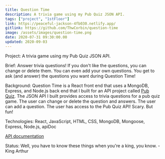 ```yaml
---
title: Question Time
description: A trivia game using my Pub Quiz JSON API.
tags: ["project", "1stFloor"]
link: https://peaceful-jackson-4fb030.netlify.app/
gitlink: https://github.com/ThwCorbin/question-time
image: /assets/images/question-time.png
date: 2020-07-31 09:30:00.00
updated: 2020-09-03
---
```


Project: A trivia game using my Pub Quiz JSON API.

Brief: Answer trivia questions! If you don't like the questions, you can change or delete them. You can even add your own questions. You get to ask (and answer) the questions you want during Question Time!

Background: Question Time is a React front end that uses a MongoDB, Express, and Node.js back end that I built for an API project called [Pub Quiz](https://github.com/ThwCorbin/pub-quiz "repo on GitHub"). The JSON API I built provides access to trivia questions for a pub quiz game. The user can change or delete the question and answers. The user can add a question. The user has access to the Pub Quiz API! Scary. But fun!

Technologies: React, JavaScript, HTML, CSS, MongoDB, Mongoose, Express, Node.js, apiDoc

[API documentation](http://pub-quiz-game.herokuapp.com/doc "Documentation for Pub Quiz JSON API")

Status: Well, you have to know these things when you're a king, you know. - King Arthur
